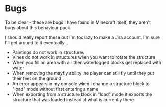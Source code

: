 # Bugs

To be clear - these are bugs I have found in Minecraft itself, they aren't bugs about this behaviour pack.

I should really report these but I'm too lazy to make a Jira account. I'm sure I'll get around to it eventually...

* Paintings do not work in structures
* Vines do not work in structures when you want to rotate the structure
* When you fill an area with air then waterlogged blocks get replaced with water
* When removing the mayfly ability the player can still fly until they put their feet on the ground
* An error appears in my console when I change a structure block to "load" mode without first entering a name
* When exporting from a structure block in "load" mode it exports the structure that was loaded instead of what is currently there